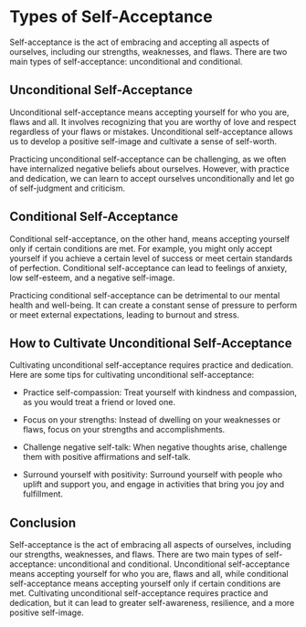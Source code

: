 Types of Self-Acceptance
==================================================================

Self-acceptance is the act of embracing and accepting all aspects of ourselves, including our strengths, weaknesses, and flaws. There are two main types of self-acceptance: unconditional and conditional.

Unconditional Self-Acceptance
-----------------------------

Unconditional self-acceptance means accepting yourself for who you are, flaws and all. It involves recognizing that you are worthy of love and respect regardless of your flaws or mistakes. Unconditional self-acceptance allows us to develop a positive self-image and cultivate a sense of self-worth.

Practicing unconditional self-acceptance can be challenging, as we often have internalized negative beliefs about ourselves. However, with practice and dedication, we can learn to accept ourselves unconditionally and let go of self-judgment and criticism.

Conditional Self-Acceptance
---------------------------

Conditional self-acceptance, on the other hand, means accepting yourself only if certain conditions are met. For example, you might only accept yourself if you achieve a certain level of success or meet certain standards of perfection. Conditional self-acceptance can lead to feelings of anxiety, low self-esteem, and a negative self-image.

Practicing conditional self-acceptance can be detrimental to our mental health and well-being. It can create a constant sense of pressure to perform or meet external expectations, leading to burnout and stress.

How to Cultivate Unconditional Self-Acceptance
----------------------------------------------

Cultivating unconditional self-acceptance requires practice and dedication. Here are some tips for cultivating unconditional self-acceptance:

* Practice self-compassion: Treat yourself with kindness and compassion, as you would treat a friend or loved one.

* Focus on your strengths: Instead of dwelling on your weaknesses or flaws, focus on your strengths and accomplishments.

* Challenge negative self-talk: When negative thoughts arise, challenge them with positive affirmations and self-talk.

* Surround yourself with positivity: Surround yourself with people who uplift and support you, and engage in activities that bring you joy and fulfillment.

Conclusion
----------

Self-acceptance is the act of embracing all aspects of ourselves, including our strengths, weaknesses, and flaws. There are two main types of self-acceptance: unconditional and conditional. Unconditional self-acceptance means accepting yourself for who you are, flaws and all, while conditional self-acceptance means accepting yourself only if certain conditions are met. Cultivating unconditional self-acceptance requires practice and dedication, but it can lead to greater self-awareness, resilience, and a more positive self-image.
